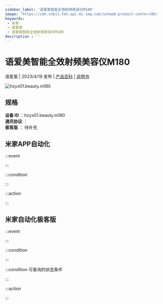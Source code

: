 ```yaml
---
sidebar_label: '语爱美智能全效射频美容仪M180'
image: 'https://cdn.cnbj1.fds.api.mi-img.com/iotweb-product-center/d8cf7739133b32e4811794b791d8f243_1672388007109.png?GalaxyAccessKeyId=AKVGLQWBOVIRQ3XLEW&Expires=9223372036854775807&Signature=EQ2usIOxyUI9GPLbdbe7nuJp4w8='
keywords: 
 - 米家
 - 语爱美
 - 语爱美智能全效射频美容仪M180
description : ''
---
```

# 语爱美智能全效射频美容仪M180

语爱美 | 2023/4/19 发布 | [产品百科](https://home.mi.com/webapp/content/baike/product/index.html?model=hzyx01.beauty.m180/) | [说明书](https://home.mi.com/views/introduction.html?model=hzyx01.beauty.m180&region=cn)

![hzyx01.beauty.m180](https://cdn.cnbj1.fds.api.mi-img.com/iotweb-product-center/d8cf7739133b32e4811794b791d8f243_1672388007109.png?GalaxyAccessKeyId=AKVGLQWBOVIRQ3XLEW&Expires=9223372036854775807&Signature=EQ2usIOxyUI9GPLbdbe7nuJp4w8=)

## 规格  
> 
**设备 ID** ：hzyx01.beauty.m180  
**通讯协议** ：  
**极客版**  ： 待补充 


## 米家APP自动化  

:::event  

:::

:::condition  

:::

:::action   

:::

## 米家自动化极客版  

:::event  

:::

:::condition  

:::

:::condition 可查询的状态条件  

:::

:::action  

:::

        
